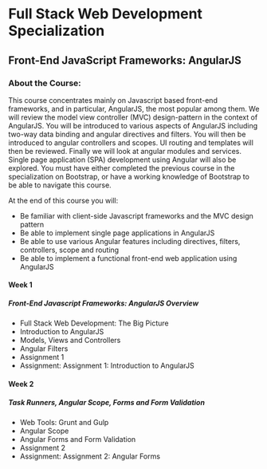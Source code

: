 # Full Stack Web Development Specialization
## Front-End JavaScript Frameworks: AngularJS
### About the Course:
This course concentrates mainly on Javascript based front-end frameworks, and in particular, AngularJS, the most popular among them. We will review the model view controller (MVC) design-pattern in the context of AngularJS. You will be introduced to various aspects of AngularJS including two-way data binding and angular directives and filters. You will then be introduced to angular controllers and scopes. UI routing and templates will then be reviewed. Finally we will look at angular modules and services. Single page application (SPA) development using Angular will also be explored. You must have either completed the previous course in the specialization on Bootstrap, or have a working knowledge of Bootstrap to be able to navigate this course.

At the end of this course you will:

- Be familiar with client-side Javascript frameworks and the MVC design pattern
- Be able to implement single page applications in AngularJS
- Be able to use various Angular features including directives, filters, controllers, scope and routing
- Be able to implement a functional front-end web application using AngularJS

#### Week 1
##### Front-End Javascript Frameworks: AngularJS Overview
- Full Stack Web Development: The Big Picture
- Introduction to AngularJS
- Models, Views and Controllers
- Angular Filters
- Assignment 1
- Assignment: Assignment 1: Introduction to AngularJS

#### Week 2
##### Task Runners, Angular Scope, Forms and Form Validation
- Web Tools: Grunt and Gulp
- Angular Scope
- Angular Forms and Form Validation
- Assignment 2
- Assignment: Assignment 2: Angular Forms
